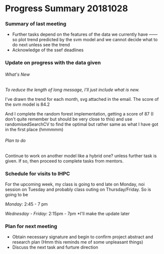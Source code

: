 # Progress Summary 20181028

### Summary of last meeting

* Further tasks depend on the features of the data we currently have —— so plot trend predicted by the svm model and we cannot decide what to do next unless see the trend
* Acknowledge of the ssef deadlines

### Update on progress with the data given

###### What's New

_To reduce the length of long message, I'll just include what is new._

I've drawn the trend for each month, svg attached in the email. The score of the svm model is 84.2

And I complete the random forest implementation, getting a score of 87 (I don't quite remember but should be very close to this) and use randomisedSearchCV to find the optimal but rather same as what I have got in the first place (hmmmmm)

###### Plan to do

Continue to work on another model like a hybrid one? unless further task is given. If so, then proceed to complete tasks from mentors.

### Schedule for visits to IHPC

For the upcoming week, my class is going to end late on Monday, noi session on Tuesday and probably class outing on Thursday/Friday. So is going to be 

*Monday:* 2:45 - 7 pm

*Wednesday - Friday:* 2:15pm - 7pm *I'll make the update later

### Plan for next meeting

* Obtain necessary signature and begin to confirm project abstract and research plan (Hmm this reminds me of some unpleasant things)
* Discuss the next task and furture direction